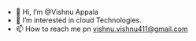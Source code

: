 - 👋 Hi, I’m @Vishnu Appala
- 👀 I’m interested in cloud Technologies. 
- 📫 How to reach me pn vishnu.vishnu411@gmail.com

<!---
Vishnu-Appala/Vishnu-Appala is a ✨ special ✨ repository because its `README.md` (this file) appears on your GitHub profile.
You can click the Preview link to take a look at your changes.
--->
